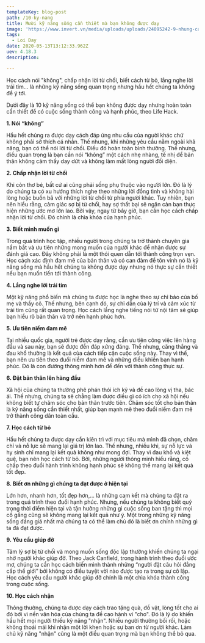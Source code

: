 ```yaml
---
templateKey: blog-post
path: /10-ky-nang
title: Mười kỹ năng sống cần thiết mà bạn không được dạy
image: 'https://www.invert.vn/media/uploads/uploads/24095242-9-nhung-cau-noi-hay.jpg' 
tags:
  - Loi Day
date: 2020-05-13T13:12:33.962Z
uev: 4.18.3
description:

---
```


Học cách nói "không", chấp nhận lời từ chối, biết cách từ bỏ, lắng nghe lời trái tim... là những kỹ năng sống quan trọng nhưng hầu hết chúng ta không để ý tới.

Dưới đây là 10 kỹ năng sống có thể bạn không được dạy nhưng hoàn toàn cần thiết để có cuộc sống thành công và hạnh phúc, theo Life Hack. 

**1. Nói “không”**

Hầu hết chúng ra được dạy cách đáp ứng nhu cầu của người khác chứ không phải sở thích cá nhân. Thế nhưng, khi những yêu cầu nằm ngoài khả năng, bạn có thể nói lời từ chối. Điều đó hoàn toàn bình thường. Thế nhưng, điều quan trọng là bạn cần nói “không” một cách nhẹ nhàng, tế nhị để bản thân không cảm thấy day dứt và không làm mất lòng người đối diện.

**2. Chấp nhận lời từ chối**

Khi còn thơ bé, bất cứ ai cũng phải sống phụ thuộc vào người lớn. Đó là lý do chúng ta có xu hướng thích nghe theo những lời đồng tình và không hài lòng hoặc buồn bã với những lời từ chối từ phía người khác. Tuy nhiên, bạn nên hiểu rằng, cảm giác sợ bị từ chối, hay sợ thất bại sẽ ngăn cản bạn thực hiện những ước mơ lớn lao. Bởi vậy, ngay từ bây giờ, bạn cần học cách chấp nhận lời từ chối. Đó chính là chìa khóa của hạnh phúc.
 
**3. Biết mình muốn gì**

Trong quá trình học tập, nhiều người trong chúng ta trở thành chuyên gia nắm bắt và ưu tiên những mong muốn của người khác để nhận được sự đánh giá cao. Đây không phải là một thói quen dẫn tới thành công trọn vẹn. Học cách xác định đam mê của bản thân và có can đảm để tôn vinh nó là kỹ năng sống mà hầu hết chúng ta không được dạy nhưng nó thực sự cần thiết nếu bạn muốn tiến tới thành công.

**4. Lắng nghe lời trái tim**

Một kỹ năng phổ biến mà chúng ta được học là nghe theo sự chỉ bảo của bố mẹ và thầy cô. Thế nhưng, bên cạnh đó, sự chỉ dẫn của lý trí và cảm xúc từ trái tim cũng rất quan trọng. Học cách lắng nghe tiếng nói từ nội tâm sẽ giúp bạn hiểu rõ bản thân và trở nên hạnh phúc hơn.

**5. Ưu tiên niềm đam mê**

Tại nhiều quốc gia, người trẻ được dạy rằng, cần ưu tiên công việc lên hàng đầu và sau này, bạn sẽ được đền đáp xứng đáng. Thế nhưng, căng thẳng và đau khổ thường là kết quả của cách tiếp cận cuộc sống này. Thay vì thế, bạn nên ưu tiên theo đuổi niềm đam mê và những điều khiến bạn hạnh phúc. Đó là con đường thông minh hơn để đến với thành công thực sự.

**6. Đặt bản thân lên hàng đầu**

Xã hội của chúng ta thường phê phán thói ích kỷ và đề cao lòng vị tha, bác ái. Thế nhưng, chúng ta sẽ chẳng làm được điều gì có ích cho xã hội nếu không biết tự chăm sóc cho bản thân trước tiên. Chăm sóc tốt cho bản thân là kỹ năng sống cần thiết nhất, giúp bạn mạnh mẽ theo đuổi niềm đam mê trở thành công dân toàn cầu.

**7. Học cách từ bỏ**

Hầu hết chúng ta được dạy cần kiên trì với mục tiêu mà mình đã chọn, chăm chỉ và nỗ lực sẽ mang lại giá trị lớn lao. Thế nhưng, nhiều khi, sự nỗ lực và hy sinh chỉ mang lại kết quả không như mong đợi. Thay vì đau khổ và kiệt quệ, bạn nên học cách từ bỏ. Bởi, những người thông minh hiểu rằng, cố chấp theo đuổi hành trình không hạnh phúc sẽ không thể mang lại kết quả tốt đẹp.

**8. Biết ơn những gì chúng ta đạt được ở hiện tại**

Lớn hơn, nhanh hơn, tốt đẹp hơn,… là những cam kết mà chúng ta đặt ra trong quá trình theo đuổi hạnh phúc. Nhưng, nếu chúng ta không biết quý trọng thời điểm hiện tại và tận hưởng những gì cuộc sống ban tặng thì mọi cố gắng cũng sẽ không mang lại kết quả như ý. Một trong những kỹ năng sống đáng giá nhất mà chúng ta có thể làm chủ đó là biết ơn chính những gì ta đã đạt được.
 
**9. Yêu cầu giúp đỡ**

Tâm lý sợ bị từ chối và mong muốn sống độc lập thường khiến chúng ta ngại nhờ người khác giúp đỡ. Theo Jack Canfield, trong hành trình theo đuổi ước mơ, chúng ta cần học cách biến mình thành những “người đặt câu hỏi đẳng cấp thế giới” bởi không có điều tuyệt vời nào được tạo ra trong sự cô lập. Học cách yêu cầu người khác giúp đỡ chính là một chìa khóa thành công trong cuộc sống.

**10. Học cách nhận**

Thông thường, chúng ta được dạy cách trao tặng quà, đồ vật, lòng tốt cho ai đó bởi vì nền văn hóa của chúng ta đề cao hành vi "cho". Đó là lý do khiến hầu hết mọi người thiếu kỹ năng "nhận". Nhiều người thường bối rối, hoặc không thoải mái khi nhận một lời khen hoặc sự ban ơn từ người khác. Làm chủ kỹ năng "nhận" cũng là một điều quan trọng mà bạn không thể bỏ qua.